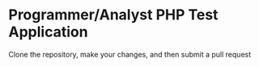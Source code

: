 # Programmer/Analyst PHP Test Application
Clone the repository, make your changes, and then submit a pull request